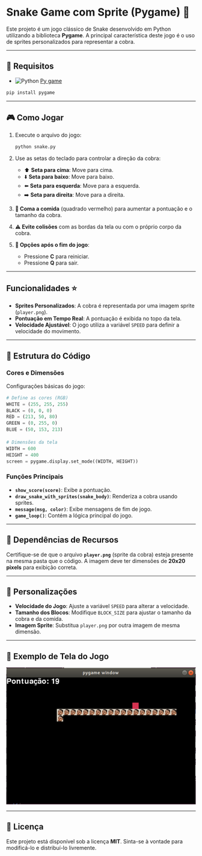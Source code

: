 # Snake Game com Sprite (Pygame) 🐍

Este projeto é um jogo clássico de Snake desenvolvido em Python utilizando a biblioteca **Pygame**. A principal característica deste jogo é o uso de sprites personalizados para representar a cobra.

---

## 🔹 Requisitos 

- ![Python](https://img.shields.io/badge/Python-3.10-blue) [Py game](https://img.shields.io/badge/Pygame)

```bash
pip install pygame
```

---

## 🎮 Como Jogar 

1. Execute o arquivo do jogo:

   ```bash
   python snake.py
   ```

2. Use as setas do teclado para controlar a direção da cobra:
   - ⬆️ **Seta para cima**: Move para cima.
   - ⬇️ **Seta para baixo**: Move para baixo.
   - ⬅️ **Seta para esquerda**: Move para a esquerda.
   - ➡️ **Seta para direita**: Move para a direita.

3. **🍖 Coma a comida** (quadrado vermelho) para aumentar a pontuação e o tamanho da cobra.

4. **⚠️ Evite colisões** com as bordas da tela ou com o próprio corpo da cobra.

5. **🔰 Opções após o fim do jogo**:
   - Pressione **C** para reiniciar.
   - Pressione **Q** para sair.

---

## Funcionalidades ⭐

- **Sprites Personalizados**: A cobra é representada por uma imagem sprite (`player.png`).
- **Pontuação em Tempo Real**: A pontuação é exibida no topo da tela.
- **Velocidade Ajustável**: O jogo utiliza a variável `SPEED` para definir a velocidade do movimento.

---

## 🧩 Estrutura do Código 

### Cores e Dimensões
Configurações básicas do jogo:

```python
# Define as cores (RGB)
WHITE = (255, 255, 255)
BLACK = (0, 0, 0)
RED = (213, 50, 80)
GREEN = (0, 255, 0)
BLUE = (50, 153, 213)

# Dimensões da tela
WIDTH = 600
HEIGHT = 400
screen = pygame.display.set_mode((WIDTH, HEIGHT))
```

### Funções Principais
- **`show_score(score)`**: Exibe a pontuação.
- **`draw_snake_with_sprites(snake_body)`**: Renderiza a cobra usando sprites.
- **`message(msg, color)`**: Exibe mensagens de fim de jogo.
- **`game_loop()`**: Contém a lógica principal do jogo.

---

## 📂 Dependências de Recursos 

Certifique-se de que o arquivo **`player.png`** (sprite da cobra) esteja presente na mesma pasta que o código. A imagem deve ter dimensões de **20x20 pixels** para exibição correta.

---

## 🔧 Personalizações 

- **Velocidade do Jogo**: Ajuste a variável `SPEED` para alterar a velocidade.
- **Tamanho dos Blocos**: Modifique `BLOCK_SIZE` para ajustar o tamanho da cobra e da comida.
- **Imagem Sprite**: Substitua `player.png` por outra imagem de mesma dimensão.

---

## 🎥 Exemplo de Tela do Jogo 

![📸 Captura de Tela](./images/screenshot.png)

---

## 📜 Licença 

Este projeto está disponível sob a licença **MIT**. Sinta-se à vontade para modificá-lo e distribuí-lo livremente.
